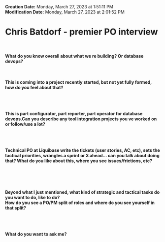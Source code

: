 <div><b>Creation Date:</b> Monday, March 27, 2023 at 1:51:11 PM<br></div>
<div><b>Modification Date:</b> Monday, March 27, 2023 at 2:01:52 PM<br></div>
<div><h1> Chris Batdorf - premier PO interview</h1></div>
<div><br></div>
<div><br></div>
<div><b>What do you know overall about what we re building? Or database devops?</b><br></div>
<div><br></div>
<div><br></div>
<div><b><br></b></div>
<div><b>This is coming into a project recently started, but not yet fully formed, how do you feel about that?</b><br></div>
<div><br></div>
<div><br></div>
<div><br></div>
<div><br></div>
<div><b>This is part configurator, part reporter, part operator for database devops.Can you describe any tool integration projects you ve worked on or follow/use a lot? </b><br></div>
<div><b><br></b></div>
<div><b><br></b></div>
<div><b><br></b></div>
<div><b><br></b></div>
<div><b>Technical PO at Liquibase write the tickets (user stories, AC, etc), sets the tactical priorities, wrangles a sprint or 3 ahead… can you talk about doing that? What do you like about this, where you see issues/frictions, etc?</b><br></div>
<div><br></div>
<div><br></div>
<div><br></div>
<div><br></div>
<div><br></div>
<div><b>Beyond what I just mentioned, what kind of strategic and tactical tasks do you want to do, like to do?</b></div>
<div><b>How do you see a PO/PM split of roles and where do you see yourself in that split?</b></div>
<div><b><br></b></div>
<div><b><br></b></div>
<div><b><br></b></div>
<div><b><br></b></div>
<div><b>What do you want to ask me?</b></div>

